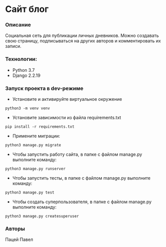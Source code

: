 # Сайт блог

### Описание
Социальная сеть для публикации личных дневников. Можно создавать свою страницу, подписываться на других авторов и комментировать их записи.
### Технологии:
- Python 3.7
- Django 2.2.19
### Запуск проекта в dev-режиме
- Установите и активируйте виртуальное окружение
```
python3 -m venv venv
```
- Установите зависимости из файла requirements.txt
```
pip install -r requirements.txt
``` 
- Примените миграции:
```
python3 manage.py migrate
```
- Чтобы запустить работу сайта, в папке с файлом manage.py выполните команду:
```
python3 manage.py runserver
```
- Чтобы запустить тесты, в папке с файлом manage.py выполните команду:
```
python3 manage.py test
```
- Чтобы создать суперпользователя, в папке с файлом manage.py выполните команду:
```
python3 manage.py createsuperuser
```

### Авторы
Пацей Павел
